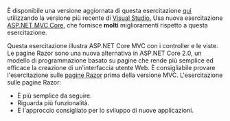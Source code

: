 È disponibile una versione aggiornata di questa esercitazione [qui](https://docs.microsoft.com/aspnet/core/tutorials/first-mvc-app/start-mvc) utilizzando la versione più recente di [Visual Studio.](https://www.visualstudio.com) Usa nuova esercitazione [ASP.NET MVC Core](https://docs.microsoft.com/aspnet/core/mvc/), che fornisce **molti** miglioramenti rispetto a questa esercitazione.

Questa esercitazione illustra ASP.NET Core MVC con i controller e le viste. Le pagine Razor sono una nuova alternativa in ASP.NET Core 2.0, un modello di programmazione basato su pagine che rende più semplice ed efficace la creazione di un'interfaccia utente Web. È consigliabile provare l'esercitazione sulle [pagine Razor](https://docs.microsoft.com/aspnet/core/mvc/razor-pages) prima della versione MVC. L'esercitazione sulle pagine Razor:

* È più semplice da seguire.
* Riguarda più funzionalità.
* È l'approccio consigliato per lo sviluppo di nuove applicazioni.